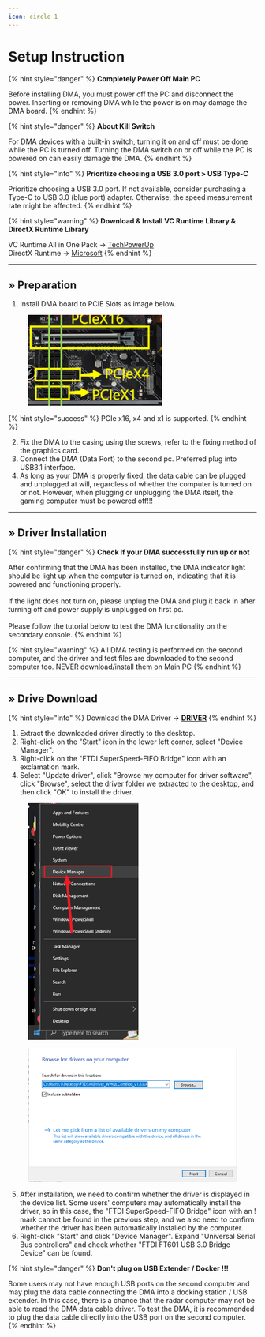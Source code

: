 ```yaml
---
icon: circle-1
---
```


# Setup Instruction

{% hint style="danger" %}
**Completely Power Off Main PC**

Before installing DMA, you must power off the PC and disconnect the power. Inserting or removing DMA while the power is on may damage the DMA board.
{% endhint %}

{% hint style="danger" %}
**About Kill Switch**

For DMA devices with a built-in switch, turning it on and off must be done while the PC is turned off. Turning the DMA switch on or off while the PC is powered on can easily damage the DMA.
{% endhint %}

{% hint style="info" %}
**Prioritize choosing a USB 3.0 port > USB Type-C**

Prioritize choosing a USB 3.0 port. If not available, consider purchasing a Type-C to USB 3.0 (blue port) adapter. Otherwise, the speed measurement rate might be affected.
{% endhint %}

{% hint style="warning" %}
**Download & Install VC Runtime Library & DirectX Runtime Library**

VC Runtime All in One Pack -> [TechPowerUp](https://www.techpowerup.com/download/visual-c-redistributable-runtime-package-all-in-one/)\
DirectX Runtime -> [Microsoft](https://www.microsoft.com/en-us/download/details.aspx?id=35)
{% endhint %}

***

## » Preparation

1. Install DMA board to PCIE Slots as image below.

<figure><img src="../../.gitbook/assets/dma-installation1.png" alt="" width="272"><figcaption></figcaption></figure>

{% hint style="success" %}
PCIe x16, x4 and x1 is supported.
{% endhint %}

2. Fix the DMA to the casing using the screws, refer to the fixing method of the graphics card.
3. Connect the DMA (Data Port) to the second pc. Preferred plug into USB3.1 interface.
4. As long as your DMA is properly fixed, the data cable can be plugged and unplugged at will, regardless of whether the computer is turned on or not. However, when plugging or unplugging the DMA itself, the gaming computer must be powered off!!!

***

## » Driver Installation

{% hint style="danger" %}
**Check If your DMA successfully run up or not**

After confirming that the DMA has been installed, the DMA indicator light should be light up when the computer is turned on, indicating that it is powered and functioning properly.\
\
If the light does not turn on, please unplug the DMA and plug it back in after turning off and power supply is unplugged on first pc.\
\
Please follow the tutorial below to test the DMA functionality on the secondary console.
{% endhint %}

{% hint style="warning" %}
All DMA testing is performed on the second computer, and the driver and test files are downloaded to the second computer too. NEVER download/install them on Main PC
{% endhint %}

***

## » Drive Download

{% hint style="info" %}
Download the DMA Driver -> [**DRIVER**](https://alist.scarlet.technology/d/Tools/FTD3XXDriver_WHQLCertified_v1.3.0.4.zip?sign=KjGx6St1mXOZa7VXau3a-tozE8mDfSQVFsMOhXj2WgQ=:0)
{% endhint %}

1. Extract the downloaded driver directly to the desktop.
2. Right-click on the "Start" icon in the lower left corner, select "Device Manager".
3. Right-click on the "FTDI SuperSpeed-FIFO Bridge" icon with an exclamation mark.
4. Select "Update driver", click "Browse my computer for driver software", click "Browse", select the driver folder we extracted to the desktop, and then click "OK" to install the driver.

<figure><img src="../../.gitbook/assets/dma-installation2.webp" alt="" width="224"><figcaption></figcaption></figure>

<figure><img src="../../.gitbook/assets/dma-installation3.png" alt="" width="463"><figcaption></figcaption></figure>

5. After installation, we need to confirm whether the driver is displayed in the device list. Some users' computers may automatically install the driver, so in this case, the "FTDI SuperSpeed-FIFO Bridge" icon with an ! mark cannot be found in the previous step, and we also need to confirm whether the driver has been automatically installed by the computer.
6. Right-click "Start" and click "Device Manager". Expand "Universal Serial Bus controllers" and check whether "FTDI FT601 USB 3.0 Bridge Device" can be found.



{% hint style="danger" %}
**Don't plug on USB Extender / Docker !!!**

Some users may not have enough USB ports on the second computer and may plug the data cable connecting the DMA into a docking station / USB extender. In this case, there is a chance that the radar computer may not be able to read the DMA data cable driver. To test the DMA, it is recommended to plug the data cable directly into the USB port on the second computer.
{% endhint %}
